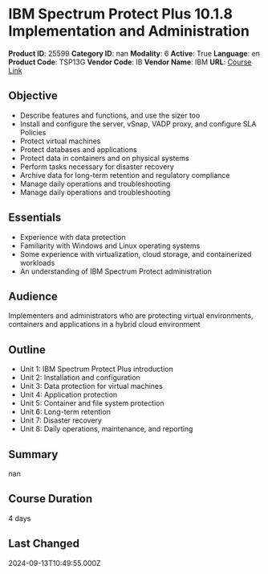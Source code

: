 # IBM Spectrum Protect Plus 10.1.8 Implementation and Administration

**Product ID**: 25599
**Category ID**: nan
**Modality**: 6
**Active**: True
**Language**: en
**Product Code**: TSP13G
**Vendor Code**: IB
**Vendor Name**: IBM
**URL**: [Course Link](https://www.fastlaneus.com/course/ibm-tsp13g)

## Objective
- Describe features and functions, and use the sizer too
- Install and configure the server, vSnap, VADP proxy, and configure SLA Policies
- Protect virtual machines
- Protect databases and applications
- Protect data in containers and on physical systems
- Perform tasks necessary for disaster recovery
- Archive data for long-term retention and regulatory compliance
- Manage daily operations and troubleshooting
- Manage daily operations and troubleshooting

## Essentials
- Experience with data protection
- Familiarity with Windows and Linux operating systems
- Some experience with virtualization, cloud storage, and containerized workloads
- An understanding of IBM Spectrum Protect administration

## Audience
Implementers and administrators who are protecting virtual environments, containers and applications in a hybrid cloud environment

## Outline
- Unit 1: IBM Spectrum Protect Plus introduction
- Unit 2: Installation and configuration
- Unit 3: Data protection for virtual machines
- Unit 4: Application protection
- Unit 5: Container and file system protection
- Unit 6: Long-term retention
- Unit 7: Disaster recovery
- Unit 8: Daily operations, maintenance, and reporting

## Summary
nan

## Course Duration
4 days

## Last Changed
2024-09-13T10:49:55.000Z
